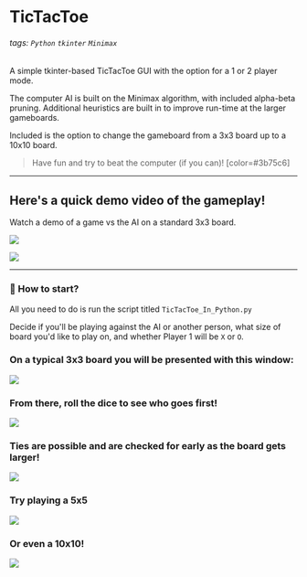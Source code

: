 # TicTacToe

###### tags: `Python` `tkinter` `Minimax`

A simple tkinter-based TicTacToe GUI with the option for a 1 or 2 player mode.

The computer AI is built on the Minimax algorithm, with included alpha-beta pruning. 
Additional heuristics are built in to improve run-time at the larger gameboards.

Included is the option to change the gameboard from a 3x3 board up to a 10x10 board.

> Have fun and try to beat the computer (if you can)! [color=#3b75c6]

---

## Here's a quick demo video of the gameplay!

Watch a demo of a game vs the AI on a standard 3x3 board.

![](https://imgur.com/rI9NJvy.gif)


![](https://imgur.com/Lbr8SaI.gif)

---

### :memo: How to start?

All you need to do is run the script titled `TicTacToe_In_Python.py`

Decide if you'll be playing against the AI or another person, what size of board you'd like to play on, and whether Player 1 will be `X` or `O`.

### On a typical 3x3 board you will be presented with this window:

![](https://imgur.com/0Y3zoiV.jpg)

### From there, roll the dice to see who goes first!

![](https://imgur.com/NWTE70o.jpg)

### Ties are possible and are checked for early as the board gets larger!

![](https://imgur.com/AKNQtTT.jpg)

### Try playing a 5x5

![](https://imgur.com/0UBWf3s.jpg)

### Or even a 10x10!

![](https://imgur.com/AHzJDF8.jpg)


